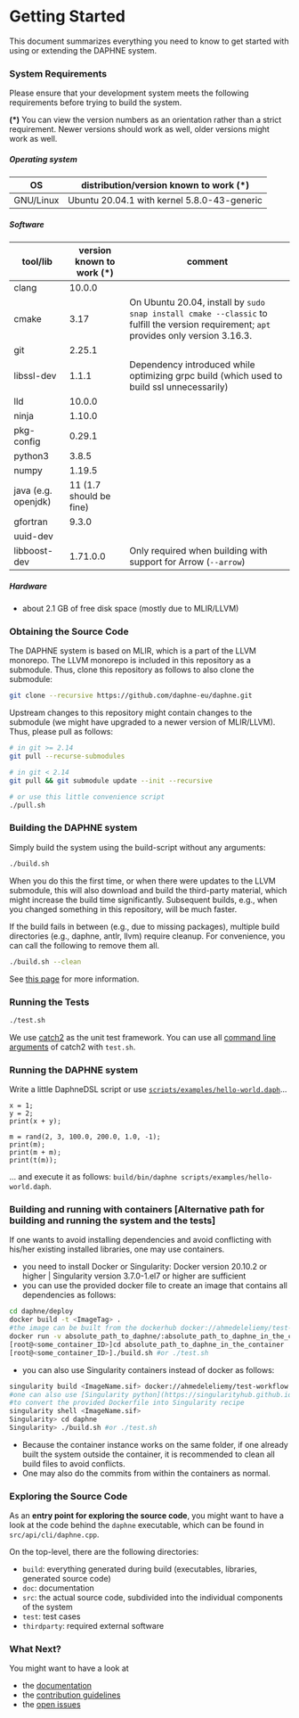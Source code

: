 <!--
Copyright 2021 The DAPHNE Consortium

Licensed under the Apache License, Version 2.0 (the "License");
you may not use this file except in compliance with the License.
You may obtain a copy of the License at

    http://www.apache.org/licenses/LICENSE-2.0

Unless required by applicable law or agreed to in writing, software
distributed under the License is distributed on an "AS IS" BASIS,
WITHOUT WARRANTIES OR CONDITIONS OF ANY KIND, either express or implied.
See the License for the specific language governing permissions and
limitations under the License.
-->

# Getting Started

This document summarizes everything you need to know to get started with using or extending the DAPHNE system.

### System Requirements

Please ensure that your development system meets the following requirements before trying to build the system.

**(*)**
You can view the version numbers as an orientation rather than a strict requirement.
Newer versions should work as well, older versions might work as well.

##### Operating system

| OS | distribution/version known to work (*) |
| --- | --- |
| GNU/Linux | Ubuntu 20.04.1 with kernel 5.8.0-43-generic |

##### Software

| tool/lib            | version known to work (*) | comment                                                                                                                                      |
|---------------------|-------------------------|----------------------------------------------------------------------------------------------------------------------------------------------|
| clang               | 10.0.0                  |                                                                                                                                              |
| cmake               | 3.17                    | On Ubuntu 20.04, install by `sudo snap install cmake --classic` to fulfill the version requirement; `apt` provides only version 3.16.3.      |
| git                 | 2.25.1                  |                                                                                                                                              |
| libssl-dev          | 1.1.1                   | Dependency introduced while optimizing grpc build (which used to build ssl unnecessarily)
| lld                 | 10.0.0                  |                                                                                                                                              |
| ninja               | 1.10.0                  |                                                                                                                                              |
| pkg-config          | 0.29.1                  |                                                                                                                                              |
| python3             | 3.8.5                   |                                                                                                                                              |
| numpy               | 1.19.5                  |                                                                                                                                              |
| java (e.g. openjdk) | 11 (1.7 should be fine) |                                                                                                                                              |
| gfortran            | 9.3.0                   |                                                                                                                                              |
| uuid-dev            |                         |                                                                                                                                              |
| libboost-dev        | 1.71.0.0 | Only required when building with support for Arrow (`--arrow`) |

##### Hardware

  - about 2.1 GB of free disk space (mostly due to MLIR/LLVM)

### Obtaining the Source Code

The DAPHNE system is based on MLIR, which is a part of the LLVM monorepo.
The LLVM monorepo is included in this repository as a submodule.
Thus, clone this repository as follows to also clone the submodule:

```bash
git clone --recursive https://github.com/daphne-eu/daphne.git
```

Upstream changes to this repository might contain changes to the submodule (we might have upgraded to a newer version of MLIR/LLVM).
Thus, please pull as follows:

```bash
# in git >= 2.14
git pull --recurse-submodules

# in git < 2.14
git pull && git submodule update --init --recursive

# or use this little convenience script
./pull.sh
```

### Building the DAPHNE system

Simply build the system using the build-script without any arguments:

```bash
./build.sh
```

When you do this the first time, or when there were updates to the LLVM submodule, this will also download and build the third-party material, which might increase the build time significantly.
Subsequent builds, e.g., when you changed something in this repository, will be much faster.

If the build fails in between (e.g., due to missing packages), multiple build directories (e.g., daphne, antlr, llvm) require cleanup. For convenience, you can call the following to remove them all.

```bash
./build.sh --clean
```

See [this page](/doc/development/BuildingDaphne) for more information.

### Running the Tests

```bash
./test.sh
```

We use [catch2](https://github.com/catchorg/Catch2) as the unit test framework. You can use all [command line arguments](https://github.com/catchorg/Catch2/blob/devel/docs/command-line.md#top) of catch2 with `test.sh`.

### Running the DAPHNE system

Write a little DaphneDSL script or use [`scripts/examples/hello-world.daph`](../scripts/examples/hello-world.daph)...

```
x = 1;
y = 2;
print(x + y);

m = rand(2, 3, 100.0, 200.0, 1.0, -1);
print(m);
print(m + m);
print(t(m));
```

... and execute it as follows: `build/bin/daphne scripts/examples/hello-world.daph`.

### Building and running with containers [Alternative path for building and running the system and the tests]
If one wants to avoid installing dependencies and avoid conflicting with his/her existing installed libraries, one may use containers.
- you need to install Docker or Singularity: Docker version 20.10.2 or higher | Singularity version 3.7.0-1.el7 or higher are sufficient
- you can use the provided docker file to create an image that contains all dependencies as follows:
```bash
cd daphne/deploy
docker build -t <ImageTag> .
#the image can be built from the dockerhub docker://ahmedeleliemy/test-workflow:latest as well
docker run -v absolute_path_to_daphne/:absolute_path_to_daphne_in_the_container -it <ImageTag> bash
[root@<some_container_ID>]cd absolute_path_to_daphne_in_the_container
[root@<some_container_ID>]./build.sh #or ./test.sh  
```
 - you can also use Singularity containers instead of docker as follows:
  ```bash
singularity build <ImageName.sif> docker://ahmedeleliemy/test-workflow
#one can also use [Singularity python](https://singularityhub.github.io/singularity-cli/)
#to convert the provided Dockerfile into Singularity recipe
singularity shell <ImageName.sif>
Singularity> cd daphne
Singularity> ./build.sh #or ./test.sh  
```
- Because the container instance works on the same folder, if one already built the system outside the container, it is recommended to clean all build files to avoid conflicts.
- One may also do the commits from within the containers as normal.

### Exploring the Source Code

As an **entry point for exploring the source code**, you might want to have a look at the code behind the `daphne` executable, which can be found in `src/api/cli/daphne.cpp`.

On the top-level, there are the following directories:

- `build`: everything generated during build (executables, libraries, generated source code)
- `doc`: documentation
- `src`: the actual source code, subdivided into the individual components of the system
- `test`: test cases
- `thirdparty`: required external software

### What Next?

You might want to have a look at
- the [documentation](/doc)
- the [contribution guidelines](/CONTRIBUTING.md)
- the [open issues](https://github.com/daphne-eu/daphne/issues)
